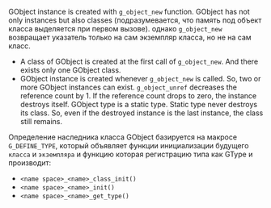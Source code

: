GObject instance is created with `g_object_new` function. GObject has not only instances but also classes (подразумевается, что память под объект класса выделяется при первом вызове). однако `g_object_new` возвращает указатель только на сам экземпляр класса, но не на сам класс.
- A class of GObject is created at the first call of `g_object_new`. And there exists only one GObject class.
- GObject instance is created whenever `g_object_new` is called. So, two or more GObject instances can exist.
`g_object_unref` decreases the reference count by 1. If the reference count drops to zero, the instance destroys itself.
GObject type is a static type. Static type never destroys its class. So, even if the destroyed instance is the last instance, the class still remains.

Определение наследника класса GObject базируется на макросе `G_DEFINE_TYPE`, который объявляет функции инициализации будущего `класса` и `экземпляра` и функцию которая регистрацию типа как GType и производит:
 - `<name space>_<name>_class_init()`
 - `<name space>_<name>_init()`
 - `<name space>_<name>_get_type()`
